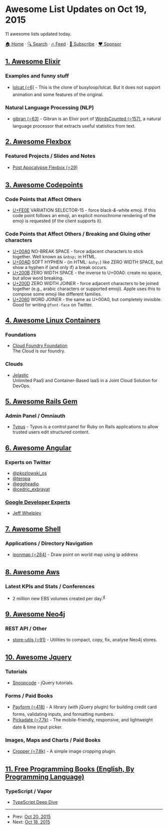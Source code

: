 # Awesome List Updates on Oct 19, 2015

11 awesome lists updated today.

[🏠 Home](/README.md) · [🔍 Search](https://www.trackawesomelist.com/search/) · [🔥 Feed](https://www.trackawesomelist.com/rss.xml) · [📮 Subscribe](https://trackawesomelist.us17.list-manage.com/subscribe?u=d2f0117aa829c83a63ec63c2f&id=36a103854c) · [❤️  Sponsor](https://github.com/sponsors/theowenyoung)



## [1. Awesome Elixir](/content/h4cc/awesome-elixir/README.md)

### Examples and funny stuff

*   [lolcat (⭐6)](https://github.com/restartr/ex-lolcat) - This is the clone of busyloop/lolcat. But it does not support animation and some features of the original.

### Natural Language Processing (NLP)

*   [gibran (⭐63)](https://github.com/abitdodgy/gibran) - Gibran is an Elixir port of [WordsCounted (⭐157)](https://github.com/abitdodgy/words_counted), a natural language processor that extracts useful statistics from text.

## [2. Awesome Flexbox](/content/afonsopacifer/awesome-flexbox/README.md)

### Featured Projects / Slides and Notes

*   [Post Apocalypse Flexbox (⭐29)](https://github.com/afonsopacifer/post-apocalypse-flexbox)

## [3. Awesome Codepoints](/content/Codepoints/awesome-codepoints/README.md)

### Code Points that Affect Others

*   [U+FE0E](https://codepoints.net/U+FE0E) VARIATION SELECTOR-15 - force
    black-*&*-white emoji. If this code point follows an emoji, an explicit
    monochrome rendering of the emoji is requested (if the client supports it).

### Code Points that Affect Others / Breaking and Gluing other characters

*   [U+00A0](https://codepoints.net/U+00A0) NO-BREAK SPACE - force adjacent
    characters to stick together. Well known as `&nbsp;` in HTML.
*   [U+00AD](https://codepoints.net/U+00AD) SOFT HYPHEN - (in HTML: `&shy;`)
    like ZERO WIDTH SPACE, but show a hyphen if (and only if) a break occurs.
*   [U+200B](https://codepoints.net/U+200B) ZERO WIDTH SPACE - the inverse to
    U+00A0: create no space, but allow word breaking.
*   [U+200D](https://codepoints.net/U+200D) ZERO WIDTH JOINER - force adjacent
    characters to be joined together (e.g., arabic characters or supported
    emoji). Apple uses this to compose some emoji like different families.
*   [U+2060](https://codepoints.net/U+2060) WORD JOINER - the same as
    U+00A0, but completely invisible. Good for writing `@font-face` on Twitter.

## [4. Awesome Linux Containers](/content/Friz-zy/awesome-linux-containers/README.md)

### Foundations

*   [Cloud Foundry Foundation](https://www.cloudfoundry.org/foundation/)\
    The Cloud is our foundry.

### Clouds

*   [Jelastic](http://jelastic.com/)\
    Unlimited PaaS and Container-Based IaaS in a Joint Cloud Solution for DevOps.

## [5. Awesome Rails Gem](/content/hothero/awesome-rails-gem/README.md)

### Admin Panel / Omniauth

*   [Typus](https://github.com/typus/typus) - Typus is a control panel for Ruby on Rails applications to allow trusted users edit structured content.

## [6. Awesome Angular](/content/PatrickJS/awesome-angular/README.md)

### Experts on Twitter

*   [@pkozlowski\_os](https://twitter.com/pkozlowski_os)
*   [@teropa](https://twitter.com/teropa)
*   [@eggheadio](https://twitter.com/eggheadio)
*   [@cedric\_exbrayat](https://twitter.com/cedric_exbrayat)

### [Google Developer Experts](https://developers.google.com/experts/all/technology/web-technologies)

*   [Jeff Whelpley](https://twitter.com/jeffwhelpley/)

## [7. Awesome Shell](/content/alebcay/awesome-shell/README.md)

### Applications / Directory Navigation

*   [iponmap (⭐284)](https://github.com/nogizhopaboroda/iponmap) - Draw point on world map using ip address

## [8. Awesome Aws](/content/donnemartin/awesome-aws/README.md)

### Latest KPIs and Stats / Conferences

*   2 million new EBS volumes created per day.<sup>[4](https://www.youtube.com/watch?v=OuyUbvtgfDk)</sup>

## [9. Awesome Neo4j](/content/neueda/awesome-neo4j/README.md)

### REST API / Other

*   [store-utils (⭐91)](https://github.com/jexp/store-utils) - Utilities to compact, copy, fix, analyse Neo4j stores.

## [10. Awesome Jquery](/content/petk/awesome-jquery/README.md)

### Tutorials

*   [Snoopcode](http://www.snoopcode.com/jquery/) - jQuery tutorials.

### Forms / Paid Books

*   [Payform (⭐418)](https://github.com/jondavidjohn/payform) - A library (with jQuery plugin) for building credit card forms, validating inputs, and formatting numbers.
*   [Pickadate (⭐7.7k)](https://github.com/amsul/pickadate.js) - The mobile-friendly, responsive, and lightweight date & time input picker.

### Images, Maps and Charts / Paid Books

*   [Cropper (⭐7.8k)](https://github.com/fengyuanchen/cropper) - A simple image cropping plugin.

## [11. Free Programming Books (English, By Programming Language)](/content/EbookFoundation/free-programming-books/README.md)

### TypeScript / Vapor

*   [TypeScript Deep Dive](https://basarat.gitbooks.io/typescript/)

---

- Prev: [Oct 20, 2015](/content/2015/10/20/README.md)
- Next: [Oct 18, 2015](/content/2015/10/18/README.md)